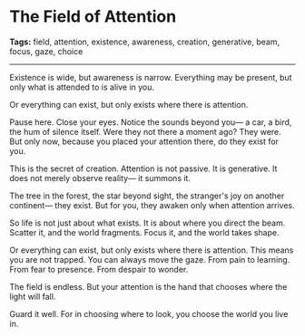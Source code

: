 # The Field of Attention

**Tags:** field, attention, existence, awareness, creation, generative, beam, focus, gaze, choice

---

Existence is wide,
but awareness is narrow.
Everything may be present,
but only what is attended to
is alive in you.

Or everything can exist,
but only exists where there is attention.

Pause here.
Close your eyes.
Notice the sounds beyond you—
a car, a bird, the hum of silence itself.
Were they not there a moment ago?
They were.
But only now,
because you placed your attention there,
do they exist for you.

This is the secret of creation.
Attention is not passive.
It is generative.
It does not merely observe reality—
it summons it.

The tree in the forest,
the star beyond sight,
the stranger's joy on another continent—
they exist.
But for you,
they awaken only when attention arrives.

So life is not just about what exists.
It is about where you direct the beam.
Scatter it,
and the world fragments.
Focus it,
and the world takes shape.

Or everything can exist,
but only exists where there is attention.
This means you are not trapped.
You can always move the gaze.
From pain to learning.
From fear to presence.
From despair to wonder.

The field is endless.
But your attention is the hand
that chooses where the light will fall.

Guard it well.
For in choosing where to look,
you choose the world you live in.





